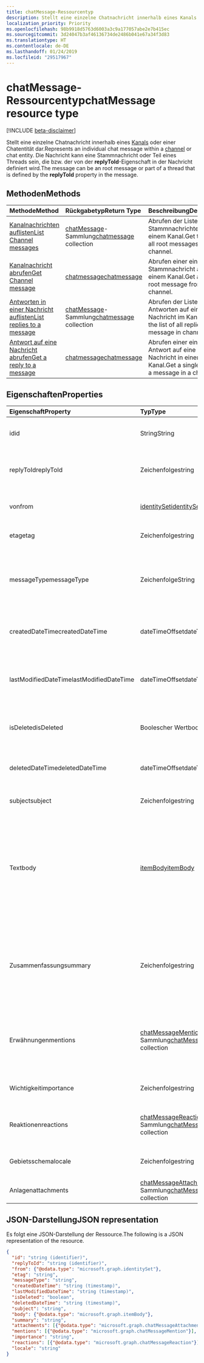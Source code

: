 ```yaml
---
title: chatMessage-Ressourcentyp
description: Stellt eine einzelne Chatnachricht innerhalb eines Kanals oder einer Chatentität dar. Die Nachricht kann eine Stammnachricht oder Teil eines Threads sein, die bzw. der von der **replyToId**-Eigenschaft in der Nachricht definiert wird.
localization_priority: Priority
ms.openlocfilehash: 98b9918d5763d6003a3c9a177057abe2e7b415ec
ms.sourcegitcommit: 3d24047b3af46136734de2486b041e67a34f3d83
ms.translationtype: HT
ms.contentlocale: de-DE
ms.lasthandoff: 01/24/2019
ms.locfileid: "29517967"
---
```

# <a name="chatmessage-resource-type"></a><span data-ttu-id="bacb5-104">chatMessage-Ressourcentyp</span><span class="sxs-lookup"><span data-stu-id="bacb5-104">chatMessage resource type</span></span>

[!INCLUDE [beta-disclaimer](../../includes/beta-disclaimer.md)]

<span data-ttu-id="bacb5-105">Stellt eine einzelne Chatnachricht innerhalb eines [Kanals](channel.md) oder einer Chatentität dar.</span><span class="sxs-lookup"><span data-stu-id="bacb5-105">Represents an individual chat message within a [channel](channel.md) or chat entity.</span></span> <span data-ttu-id="bacb5-106">Die Nachricht kann eine Stammnachricht oder Teil eines Threads sein, die bzw. der von der **replyToId**-Eigenschaft in der Nachricht definiert wird.</span><span class="sxs-lookup"><span data-stu-id="bacb5-106">The message can be an root message or part of a thread that is defined by the **replyToId** property in the message.</span></span>

## <a name="methods"></a><span data-ttu-id="bacb5-107">Methoden</span><span class="sxs-lookup"><span data-stu-id="bacb5-107">Methods</span></span>

| <span data-ttu-id="bacb5-108">Methode</span><span class="sxs-lookup"><span data-stu-id="bacb5-108">Method</span></span>       | <span data-ttu-id="bacb5-109">Rückgabetyp</span><span class="sxs-lookup"><span data-stu-id="bacb5-109">Return Type</span></span>  |<span data-ttu-id="bacb5-110">Beschreibung</span><span class="sxs-lookup"><span data-stu-id="bacb5-110">Description</span></span>|
|:---------------|:--------|:----------|
|[<span data-ttu-id="bacb5-111">Kanalnachrichten auflisten</span><span class="sxs-lookup"><span data-stu-id="bacb5-111">List Channel messages</span></span>](../api/channel-list-messages.md) | <span data-ttu-id="bacb5-112">[chatMessage](chatmessage.md)-Sammlung</span><span class="sxs-lookup"><span data-stu-id="bacb5-112">[chatmessage](chatmessage.md) collection</span></span> | <span data-ttu-id="bacb5-113">Abrufen der Liste aller Stammnachrichten in einem Kanal.</span><span class="sxs-lookup"><span data-stu-id="bacb5-113">Get the list of all root messages in a channel.</span></span>|
|[<span data-ttu-id="bacb5-114">Kanalnachricht abrufen</span><span class="sxs-lookup"><span data-stu-id="bacb5-114">Get Channel message</span></span>](../api/channel-get-message.md) | [<span data-ttu-id="bacb5-115">chatmessage</span><span class="sxs-lookup"><span data-stu-id="bacb5-115">chatmessage</span></span>](chatmessage.md) | <span data-ttu-id="bacb5-116">Abrufen einer einzelnen Stammnachricht aus einem Kanal.</span><span class="sxs-lookup"><span data-stu-id="bacb5-116">Get a single root message from a channel.</span></span>|
|[<span data-ttu-id="bacb5-117">Antworten in einer Nachricht auflisten</span><span class="sxs-lookup"><span data-stu-id="bacb5-117">List replies to a message</span></span>](../api/channel-list-messagereplies.md) | <span data-ttu-id="bacb5-118">[chatMessage](chatmessage.md)-Sammlung</span><span class="sxs-lookup"><span data-stu-id="bacb5-118">[chatmessage](chatmessage.md) collection</span></span>| <span data-ttu-id="bacb5-119">Abrufen der Liste aller Antworten auf eine Nachricht im Kanal.</span><span class="sxs-lookup"><span data-stu-id="bacb5-119">Get the list of all replies to a message in channel.</span></span>|
|[<span data-ttu-id="bacb5-120">Antwort auf eine Nachricht abrufen</span><span class="sxs-lookup"><span data-stu-id="bacb5-120">Get a reply to a message</span></span>](../api/channel-get-messagereply.md) | [<span data-ttu-id="bacb5-121">chatmessage</span><span class="sxs-lookup"><span data-stu-id="bacb5-121">chatmessage</span></span>](chatmessage.md)| <span data-ttu-id="bacb5-122">Abrufen einer einzelnen Antwort auf eine Nachricht in einem Kanal.</span><span class="sxs-lookup"><span data-stu-id="bacb5-122">Get a single reply to a message in a channel.</span></span>|

## <a name="properties"></a><span data-ttu-id="bacb5-123">Eigenschaften</span><span class="sxs-lookup"><span data-stu-id="bacb5-123">Properties</span></span>
| <span data-ttu-id="bacb5-124">Eigenschaft</span><span class="sxs-lookup"><span data-stu-id="bacb5-124">Property</span></span>     | <span data-ttu-id="bacb5-125">Typ</span><span class="sxs-lookup"><span data-stu-id="bacb5-125">Type</span></span>   |<span data-ttu-id="bacb5-126">Beschreibung</span><span class="sxs-lookup"><span data-stu-id="bacb5-126">Description</span></span>|
|:---------------|:--------|:----------|
|<span data-ttu-id="bacb5-127">id</span><span class="sxs-lookup"><span data-stu-id="bacb5-127">id</span></span>|<span data-ttu-id="bacb5-128">String</span><span class="sxs-lookup"><span data-stu-id="bacb5-128">String</span></span>| <span data-ttu-id="bacb5-129">Schreibgeschützt.</span><span class="sxs-lookup"><span data-stu-id="bacb5-129">Read-only.</span></span> <span data-ttu-id="bacb5-130">Eindeutige ID der Nachricht.</span><span class="sxs-lookup"><span data-stu-id="bacb5-130">Unique ID of the message.</span></span>|
|<span data-ttu-id="bacb5-131">replyToId</span><span class="sxs-lookup"><span data-stu-id="bacb5-131">replyToId</span></span>| <span data-ttu-id="bacb5-132">Zeichenfolge</span><span class="sxs-lookup"><span data-stu-id="bacb5-132">string</span></span> | <span data-ttu-id="bacb5-133">ID der übergeordneten Nachricht/Stammnachricht des Threads</span><span class="sxs-lookup"><span data-stu-id="bacb5-133">Id of the parent message/root message of the thread</span></span> |
|<span data-ttu-id="bacb5-134">von</span><span class="sxs-lookup"><span data-stu-id="bacb5-134">from</span></span>|[<span data-ttu-id="bacb5-135">identitySet</span><span class="sxs-lookup"><span data-stu-id="bacb5-135">identitySet</span></span>](identityset.md)| <span data-ttu-id="bacb5-136">Einzelheiten über den Absender der Nachricht</span><span class="sxs-lookup"><span data-stu-id="bacb5-136">Details of the sender of the message</span></span>|
|<span data-ttu-id="bacb5-137">etag</span><span class="sxs-lookup"><span data-stu-id="bacb5-137">etag</span></span>| <span data-ttu-id="bacb5-138">Zeichenfolge</span><span class="sxs-lookup"><span data-stu-id="bacb5-138">string</span></span> | <span data-ttu-id="bacb5-139">Versionsnummer der Nachricht</span><span class="sxs-lookup"><span data-stu-id="bacb5-139">Version number of the message</span></span> |
|<span data-ttu-id="bacb5-140">messageType</span><span class="sxs-lookup"><span data-stu-id="bacb5-140">messageType</span></span>|<span data-ttu-id="bacb5-141">Zeichenfolge</span><span class="sxs-lookup"><span data-stu-id="bacb5-141">String</span></span>|<span data-ttu-id="bacb5-142">Der Typ der Nachricht; aktuell unterstützte Werte sind: message, chatEvent, Typing</span><span class="sxs-lookup"><span data-stu-id="bacb5-142">The type of message, current supported values are: message, chatEvent, Typing</span></span>|
|<span data-ttu-id="bacb5-143">createdDateTime</span><span class="sxs-lookup"><span data-stu-id="bacb5-143">createdDateTime</span></span>|<span data-ttu-id="bacb5-144">dateTimeOffset</span><span class="sxs-lookup"><span data-stu-id="bacb5-144">dateTimeOffset</span></span>|<span data-ttu-id="bacb5-145">Schreibgeschützt.</span><span class="sxs-lookup"><span data-stu-id="bacb5-145">Read only.</span></span> <span data-ttu-id="bacb5-146">Zeitstempel, wann die Nachricht erstellt wurde</span><span class="sxs-lookup"><span data-stu-id="bacb5-146">Timestamp of when the message was created</span></span>|
|<span data-ttu-id="bacb5-147">lastModifiedDateTime</span><span class="sxs-lookup"><span data-stu-id="bacb5-147">lastModifiedDateTime</span></span>|<span data-ttu-id="bacb5-148">dateTimeOffset</span><span class="sxs-lookup"><span data-stu-id="bacb5-148">dateTimeOffset</span></span>|<span data-ttu-id="bacb5-149">Schreibgeschützt.</span><span class="sxs-lookup"><span data-stu-id="bacb5-149">Read only.</span></span> <span data-ttu-id="bacb5-150">Zeitstempel, wann die Nachricht bearbeitet/aktualisiert wurde</span><span class="sxs-lookup"><span data-stu-id="bacb5-150">Timestamp of when the message was edited/updated</span></span>|
|<span data-ttu-id="bacb5-151">isDeleted</span><span class="sxs-lookup"><span data-stu-id="bacb5-151">isDeleted</span></span>|<span data-ttu-id="bacb5-152">Boolescher Wert</span><span class="sxs-lookup"><span data-stu-id="bacb5-152">boolean</span></span>|<span data-ttu-id="bacb5-153">Gibt an, ob eine Nachricht vorläufig gelöscht wurde</span><span class="sxs-lookup"><span data-stu-id="bacb5-153">Represents if a message has been soft deleted</span></span>|
|<span data-ttu-id="bacb5-154">deletedDateTime</span><span class="sxs-lookup"><span data-stu-id="bacb5-154">deletedDateTime</span></span>|<span data-ttu-id="bacb5-155">dateTimeOffset</span><span class="sxs-lookup"><span data-stu-id="bacb5-155">dateTimeOffset</span></span>|<span data-ttu-id="bacb5-156">Schreibgeschützt.</span><span class="sxs-lookup"><span data-stu-id="bacb5-156">Read only.</span></span> <span data-ttu-id="bacb5-157">Zeitstempel, wann die Nachricht gelöscht wurde</span><span class="sxs-lookup"><span data-stu-id="bacb5-157">Timestamp at which the message was deleted</span></span> |
|<span data-ttu-id="bacb5-158">subject</span><span class="sxs-lookup"><span data-stu-id="bacb5-158">subject</span></span>|<span data-ttu-id="bacb5-159">Zeichenfolge</span><span class="sxs-lookup"><span data-stu-id="bacb5-159">string</span></span>|<span data-ttu-id="bacb5-160">Nachrichtenbetreff</span><span class="sxs-lookup"><span data-stu-id="bacb5-160">Message subject line.</span></span> <span data-ttu-id="bacb5-161">Optional</span><span class="sxs-lookup"><span data-stu-id="bacb5-161">Optional</span></span>|
|<span data-ttu-id="bacb5-162">Text</span><span class="sxs-lookup"><span data-stu-id="bacb5-162">body</span></span>|[<span data-ttu-id="bacb5-163">itemBody</span><span class="sxs-lookup"><span data-stu-id="bacb5-163">itemBody</span></span>](itembody.md)|<span data-ttu-id="bacb5-164">Nur-Text-/HTML-Darstellung des Inhalts der Nachricht.</span><span class="sxs-lookup"><span data-stu-id="bacb5-164">Plaintext/HTML representation of the content of the message.</span></span> <span data-ttu-id="bacb5-165">Gibt standardmäßig Nur-Text wieder; Anwendung kann HTML wahlweise als Teil eines Abfrageparameters auswählen</span><span class="sxs-lookup"><span data-stu-id="bacb5-165">Returns plain text by default, application can choose HTML as part of a query param</span></span>|
|<span data-ttu-id="bacb5-166">Zusammenfassung</span><span class="sxs-lookup"><span data-stu-id="bacb5-166">summary</span></span>|<span data-ttu-id="bacb5-167">Zeichenfolge</span><span class="sxs-lookup"><span data-stu-id="bacb5-167">string</span></span>|<span data-ttu-id="bacb5-168">Zusammenfassungstext der Nachricht, die für Pushbenachrichtigungen und Zusammenfassungs- oder Fallbackansichten verwendet werden kann </span><span class="sxs-lookup"><span data-stu-id="bacb5-168">Summary text of the message that could be used for push notifications and summary views or fall back views</span></span>|
|<span data-ttu-id="bacb5-169">Erwähnungen</span><span class="sxs-lookup"><span data-stu-id="bacb5-169">mentions</span></span>|<span data-ttu-id="bacb5-170">[chatMessageMention](chatmention.md)-Sammlung</span><span class="sxs-lookup"><span data-stu-id="bacb5-170">[chatMessageMention](chatmention.md) collection</span></span>| <span data-ttu-id="bacb5-171">Liste der Entitäten, die in der Nachricht angegeben werden.</span><span class="sxs-lookup"><span data-stu-id="bacb5-171">List of entities mentioned in the message.</span></span> <span data-ttu-id="bacb5-172">Derzeit unterstützt: user, bot, team, channel</span><span class="sxs-lookup"><span data-stu-id="bacb5-172">Currently supports user, bot, team, channel</span></span>|
|<span data-ttu-id="bacb5-173">Wichtigkeit</span><span class="sxs-lookup"><span data-stu-id="bacb5-173">importance</span></span>| <span data-ttu-id="bacb5-174">Zeichenfolge</span><span class="sxs-lookup"><span data-stu-id="bacb5-174">string</span></span> | <span data-ttu-id="bacb5-175">Legt die Wichtigkeit der Nachricht fest: Hoch, Niedrig</span><span class="sxs-lookup"><span data-stu-id="bacb5-175">The importance of the message: Normal, High</span></span>|
|<span data-ttu-id="bacb5-176">Reaktionen</span><span class="sxs-lookup"><span data-stu-id="bacb5-176">reactions</span></span>| <span data-ttu-id="bacb5-177">[chatMessageReaction](chatreaction.md)-Sammlung</span><span class="sxs-lookup"><span data-stu-id="bacb5-177">[chatMessageReaction](chatreaction.md) collection</span></span> | <span data-ttu-id="bacb5-178">Reaktionen auf diese Nachricht (z. B. Gefällt mir)</span><span class="sxs-lookup"><span data-stu-id="bacb5-178">Reactions for this message (for example, Like)</span></span>|
|<span data-ttu-id="bacb5-179">Gebietsschema</span><span class="sxs-lookup"><span data-stu-id="bacb5-179">locale</span></span>|<span data-ttu-id="bacb5-180">Zeichenfolge</span><span class="sxs-lookup"><span data-stu-id="bacb5-180">string</span></span>|<span data-ttu-id="bacb5-181">Vom Client festgelegtes Gebietsschema der Nachricht</span><span class="sxs-lookup"><span data-stu-id="bacb5-181">Locale of the message set by the client</span></span>|
|<span data-ttu-id="bacb5-182">Anlagen</span><span class="sxs-lookup"><span data-stu-id="bacb5-182">attachments</span></span>|<span data-ttu-id="bacb5-183">[chatMessageAttachment](chatattachment.md)-Sammlung</span><span class="sxs-lookup"><span data-stu-id="bacb5-183">[chatMessageAttachment](chatattachment.md) collection</span></span> |<span data-ttu-id="bacb5-184">Angefügte Dateien</span><span class="sxs-lookup"><span data-stu-id="bacb5-184">Attached files</span></span>|


## <a name="json-representation"></a><span data-ttu-id="bacb5-185">JSON-Darstellung</span><span class="sxs-lookup"><span data-stu-id="bacb5-185">JSON representation</span></span>

<span data-ttu-id="bacb5-186">Es folgt eine JSON-Darstellung der Ressource.</span><span class="sxs-lookup"><span data-stu-id="bacb5-186">The following is a JSON representation of the resource.</span></span>

<!-- {
  "blockType": "resource",
  "optionalProperties": [
    "isDeleted",
    "deletedDateTime",
    "attachments",
    "importance",
    "reactions",
    "mentions",
    "subject",
    "summary"
  ],
  "baseType": "microsoft.graph.entity",
  "@odata.type": "microsoft.graph.chatMessage"
}-->

```json
{
  "id": "string (identifier)",
  "replyToId": "string (identifier)",
  "from": {"@odata.type": "microsoft.graph.identitySet"},
  "etag": "string",
  "messageType": "string",
  "createdDateTime": "string (timestamp)",
  "lastModifiedDateTime": "string (timestamp)",
  "isDeleted": "boolean",
  "deletedDateTime": "string (timestamp)",
  "subject": "string",
  "body": {"@odata.type": "microsoft.graph.itemBody"},
  "summary": "string",
  "attachments": [{"@odata.type": "microsoft.graph.chatMessageAttachment"}],
  "mentions": [{"@odata.type": "microsoft.graph.chatMessageMention"}],
  "importance": "string",
  "reactions": [{"@odata.type": "microsoft.graph.chatMessageReaction"}],
  "locale": "string"
}

```

<!-- uuid: 8fcb5dbc-d5aa-4681-8e31-b001d5168d79
2015-10-25 14:57:30 UTC -->
<!--
{
  "type": "#page.annotation",
  "description": "chat message resource",
  "keywords": "",
  "section": "documentation",
  "tocPath": "",
  "suppressions": [
    "Error: /api-reference/beta/resources/chatmessage.md:\r\n      Exception processing links.\r\n    System.ArgumentException: Link Definition was null. Link text: !INCLUDE [beta-disclaimer](../../includes/beta-disclaimer.md)\r\n      at ApiDoctor.Validation.DocFile.get_LinkDestinations()\r\n      at ApiDoctor.Validation.DocSet.ValidateLinks(Boolean includeWarnings, String[] relativePathForFiles, IssueLogger issues, Boolean requireFilenameCaseMatch, Boolean printOrphanedFiles)"
  ]
}
-->
